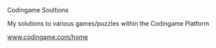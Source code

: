 Codingame Soultions 

My solutions to various games/puzzles within the Codingame Platform 

www.codingame.com/home
